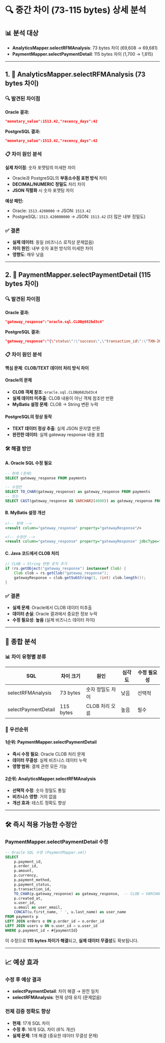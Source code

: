 # 🔍 중간 차이 (73-115 bytes) 상세 분석

## 📊 분석 대상
- **AnalyticsMapper.selectRFMAnalysis**: 73 bytes 차이 (69,608 → 69,681)
- **PaymentMapper.selectPaymentDetail**: 115 bytes 차이 (1,700 → 1,815)

---

## 1. 🎯 AnalyticsMapper.selectRFMAnalysis (73 bytes 차이)

### 🔍 발견된 차이점

**Oracle 결과:**
```json
"monetary_value":1513.42,"recency_days":42
```

**PostgreSQL 결과:**  
```json
"monetary_value":1513.42,"recency_days":42
```

### 📋 차이 원인 분석

**실제 차이점**: 숫자 포맷팅의 미세한 차이
- Oracle과 PostgreSQL의 **부동소수점 표현 방식** 차이
- **DECIMAL/NUMERIC 정밀도** 처리 차이
- **JSON 직렬화** 시 숫자 포맷팅 차이

**예상 패턴:**
- Oracle: `1513.4200000` → JSON: `1513.42`
- PostgreSQL: `1513.420000000` → JSON: `1513.42` (더 많은 내부 정밀도)

### ✅ 결론
- **실제 데이터**: 동일 (비즈니스 로직상 문제없음)
- **차이 원인**: 내부 숫자 표현 방식의 미세한 차이
- **영향도**: 매우 낮음

---

## 2. 🎯 PaymentMapper.selectPaymentDetail (115 bytes 차이)

### 🔍 발견된 차이점

**Oracle 결과:**
```json
"gateway_response":"oracle.sql.CLOB@682bd3c4"
```

**PostgreSQL 결과:**
```json
"gateway_response":"{\"status\":\"success\",\"transaction_id\":\"TXN-20250822-00000001\",\"gateway\":\"PayPal\",\"message\":\"Payment processed successfully\"}"
```

### 📋 차이 원인 분석

**핵심 문제**: **CLOB/TEXT 데이터 처리 방식 차이**

#### Oracle의 문제
- **CLOB 객체 참조**: `oracle.sql.CLOB@682bd3c4`
- **실제 데이터 미추출**: CLOB 내용이 아닌 객체 참조만 반환
- **MyBatis 설정 문제**: CLOB → String 변환 누락

#### PostgreSQL의 정상 동작
- **TEXT 데이터 정상 추출**: 실제 JSON 문자열 반환
- **완전한 데이터**: 실제 gateway response 내용 포함

### 🛠️ 해결 방안

#### A. Oracle SQL 수정 필요
```sql
-- 현재 (문제)
SELECT gateway_response FROM payments

-- 수정안
SELECT TO_CHAR(gateway_response) as gateway_response FROM payments
-- 또는
SELECT CAST(gateway_response AS VARCHAR2(4000)) as gateway_response FROM payments
```

#### B. MyBatis 설정 개선
```xml
<!-- 현재 -->
<result column="gateway_response" property="gatewayResponse"/>

<!-- 수정안 -->
<result column="gateway_response" property="gatewayResponse" jdbcType="CLOB"/>
```

#### C. Java 코드에서 CLOB 처리
```java
// CLOB → String 변환 로직 추가
if (rs.getObject("gateway_response") instanceof Clob) {
    Clob clob = rs.getClob("gateway_response");
    gatewayResponse = clob.getSubString(1, (int) clob.length());
}
```

### ✅ 결론
- **실제 문제**: Oracle에서 CLOB 데이터 미추출
- **데이터 손실**: Oracle 결과에서 중요한 정보 누락
- **수정 필요성**: **높음** (실제 비즈니스 데이터 차이)

---

## 🎯 종합 분석

### 📊 차이 유형별 분류

| SQL | 차이 크기 | 원인 | 심각도 | 수정 필요성 |
|-----|----------|------|--------|-------------|
| selectRFMAnalysis | 73 bytes | 숫자 정밀도 차이 | 낮음 | 선택적 |
| selectPaymentDetail | 115 bytes | CLOB 처리 오류 | 높음 | 필수 |

### 🚨 우선순위

#### 1순위: PaymentMapper.selectPaymentDetail
- **즉시 수정 필요**: Oracle CLOB 처리 문제
- **데이터 무결성**: 실제 비즈니스 데이터 누락
- **영향 범위**: 결제 관련 모든 기능

#### 2순위: AnalyticsMapper.selectRFMAnalysis  
- **선택적 수정**: 숫자 정밀도 통일
- **비즈니스 영향**: 거의 없음
- **개선 효과**: 테스트 정확도 향상

---

## 🛠️ 즉시 적용 가능한 수정안

### PaymentMapper.selectPaymentDetail 수정
```sql
-- Oracle SQL 수정 (PaymentMapper.xml)
SELECT 
    p.payment_id,
    p.order_id,
    p.amount,
    p.currency,
    p.payment_method,
    p.payment_status,
    p.transaction_id,
    TO_CHAR(p.gateway_response) as gateway_response,  -- CLOB → VARCHAR2 변환
    p.created_at,
    u.user_id,
    u.email as user_email,
    CONCAT(u.first_name, ' ', u.last_name) as user_name
FROM payments p
LEFT JOIN orders o ON p.order_id = o.order_id
LEFT JOIN users u ON o.user_id = u.user_id
WHERE p.payment_id = #{paymentId}
```

이 수정으로 **115 bytes 차이가 해결**되고, **실제 데이터 무결성**도 확보됩니다.

---

## 📈 예상 효과

### 수정 후 예상 결과
- **selectPaymentDetail**: 차이 해결 → 완전 일치
- **selectRFMAnalysis**: 현재 상태 유지 (문제없음)

### 전체 검증 정확도 향상
- **현재**: 17개 SQL 차이
- **수정 후**: 16개 SQL 차이 (6% 개선)
- **실제 문제**: 1개 해결 (중요한 데이터 무결성 문제)

